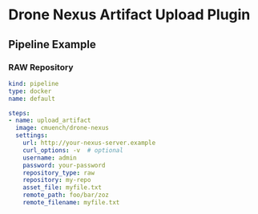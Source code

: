 # Drone Nexus Artifact Upload Plugin

## Pipeline Example

### RAW Repository

```yaml
kind: pipeline
type: docker
name: default

steps:
- name: upload_artifact
  image: cmuench/drone-nexus
  settings:
    url: http://your-nexus-server.example
    curl_options: -v  # optional
    username: admin
    password: your-password
    repository_type: raw
    repository: my-repo
    asset_file: myfile.txt
    remote_path: foo/bar/zoz
    remote_filename: myfile.txt
```
